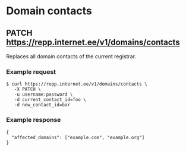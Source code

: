 # Domain contacts

## PATCH https://repp.internet.ee/v1/domains/contacts
Replaces all domain contacts of the current registrar.

### Example request
```
$ curl https://repp.internet.ee/v1/domains/contacts \
   -X PATCH \
   -u username:password \
   -d current_contact_id=foo \
   -d new_contact_id=bar
```
### Example response
```
{
  "affected_domains": ["example.com", "example.org"]
}
```
